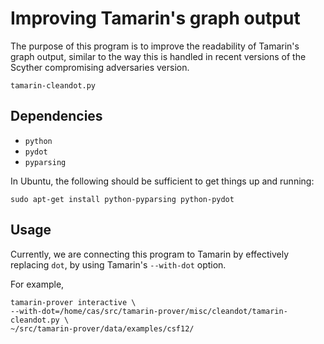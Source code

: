 Improving Tamarin's graph output
================================

The purpose of this program is to improve the readability of Tamarin's
graph output, similar to the way this is handled in recent versions of
the Scyther compromising adversaries version.

`tamarin-cleandot.py` 

Dependencies
------------

* `python`
* `pydot`
* `pyparsing`

In Ubuntu, the following should be sufficient to get things up and
running:

	sudo apt-get install python-pyparsing python-pydot

Usage
-----

Currently, we are connecting this program to Tamarin by effectively
replacing `dot`, by using Tamarin's `--with-dot` option.

For example,

    tamarin-prover interactive \
    --with-dot=/home/cas/src/tamarin-prover/misc/cleandot/tamarin-cleandot.py \
    ~/src/tamarin-prover/data/examples/csf12/

